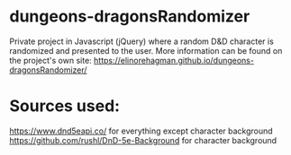 # dungeons-dragonsRandomizer
Private project in Javascript (jQuery) where a random D&D character is randomized and presented to the user. More information can be found on the project's own site: https://elinorehagman.github.io/dungeons-dragonsRandomizer/

# Sources used:
https://www.dnd5eapi.co/ for everything except character background\
https://github.com/rushl/DnD-5e-Background for character background
